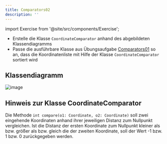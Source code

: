 ```yaml
---
title: Comparators02
description: ''
---
```


import Exercise from '@site/src/components/Exercise';

- Erstelle die Klasse `CoordinateComparator` anhand des abgebildeten
  Klassendiagramms
- Passe die ausführbare Klasse aus Übungsaufgabe
  [Comparators01](comparators01.md) so an, dass die Koordinatenliste mit
  Hilfe der Klasse `CoordinateComparator` sortiert wird

## Klassendiagramm
![image](https://user-images.githubusercontent.com/47243617/208057350-1582dff1-4b53-458d-ae13-43dc6bd47c96.png)

## Hinweis zur Klasse CoordinateComparator
Die Methode `int compare(o1: Coordinate, o2: Coordinate)` soll zwei eingehende
Koordinaten anhand ihrer jeweiligen Distanz zum Nullpunkt vergleichen. Ist die
Distanz der ersten Koordinate zum Nullpunkt kleiner als bzw. größer als bzw.
gleich die der zweiten Koordinate, soll der Wert -1 bzw. 1 bzw. 0 zurückgegeben
werden.

<Exercise pullRequest="48" branchSuffix="comparators/02" />
